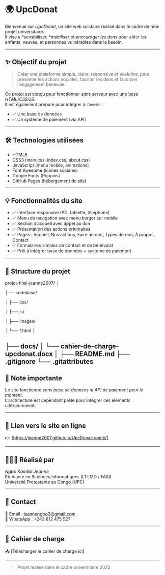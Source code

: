 # 🌍 UpcDonat

Bienvenue sur *UpcDonat*, un site web solidaire réalisé dans le cadre de mon projet universitaire.  
Il vise à *sensibiliser, **mobiliser* et *encourager les dons* pour aider les enfants, veuves, et personnes vulnérables dans le besoin.

---

## ✨ Objectif du projet

> Créer une plateforme simple, claire, responsive et évolutive, pour présenter les actions sociales, faciliter les dons et favoriser l’engagement bénévole.

Ce projet est conçu pour fonctionner *sans serveur* avec une base *HTML/CSS/JS*.  
Il est également préparé pour intégrer à l’avenir :
- ✅ Une base de données
- ✅ Un système de paiement (via API)

---

## 🛠 Technologies utilisées

- HTML5  
- CSS3 (main.css, index.css, about.css)  
- JavaScript (menu mobile, animations)  
- Font Awesome (icônes sociales)  
- Google Fonts (Poppins)  
- GitHub Pages (hébergement du site)

---

## 💡 Fonctionnalités du site

- ✅ Interface responsive (PC, tablette, téléphone)  
- ✅ Menu de navigation avec menu burger sur mobile  
- ✅ Section d’accueil avec appel au don  
- ✅ Présentation des actions prioritaires  
- ✅ Pages : Accueil, Nos actions, Faire un don, Types de don, À propos, Contact  
- ✅ Formulaires simples de contact et de bénévolat  
- ✅ Prêt à intégrer base de données + système de paiement  

---

## 📁 Structure du projet
projet-final-jeanne2007/
│

├── codebase/

│   ├── css/

│   ├── js/

│   ├── images/

│   └── *.html
│

├── docs/
│   └── cahier-de-charge-upcdonat.docx
│
├── README.md
├── .gitignore
└── .gitattributes
---

## 📌 Note importante

Le site fonctionne *sans base de données ni API de paiement pour le moment*.  
L’architecture est cependant prête pour intégrer ces éléments ultérieurement.

---

## 🔗 Lien vers le site en ligne

👉 [https://jeanne2007.github.io/UpcDonat-copie/]

---

## 👩🏽‍💻 Réalisé par

*Ngbo Kambili Jeanne*  
Étudiante en Sciences Informatiques (L1 LMD / FASI)  
Université Protestante au Congo (UPC)

---

## 📩 Contact

📧 Email : jeannengbo3@gmail.com  
📱 WhatsApp : +243 812 475 527  

---

## 📄 Cahier de charge

📥 [Télécharger le cahier de charge ici]

---

> Projet réalisé dans le cadre universitaire 2025
